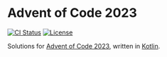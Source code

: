 # Advent of Code 2023

[![CI Status](https://github.com/michaelbull/advent-2023/workflows/ci/badge.svg)](https://github.com/michaelbull/advent-2023/actions?query=workflow%3Aci) [![License](https://img.shields.io/github/license/michaelbull/advent-2023.svg)](https://github.com/michaelbull/advent-2023/blob/master/LICENSE)

Solutions for [Advent of Code 2023][advent], written in [Kotlin][kotlin].

[advent]: https://adventofcode.com/2023/
[kotlin]: https://kotlinlang.org/
